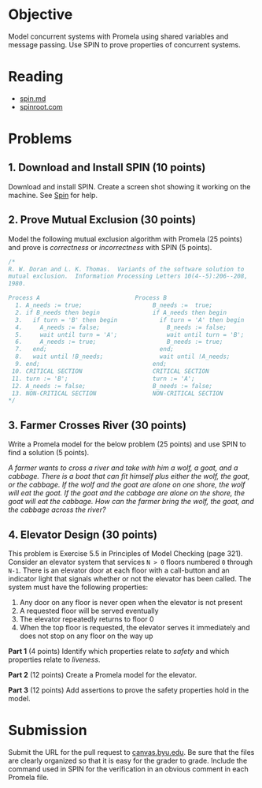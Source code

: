 # Objective

Model concurrent systems with Promela using shared variables and message passing. Use SPIN to prove properties of concurrent systems.

# Reading

  * [spin.md](https://bitbucket.org/byucs329/byu-cs-329-lecture-notes/src/master/spin/spin.md)
  * [spinroot.com](http://spinroot.com/spin/whatispin.html)

# Problems

## 1. Download and Install SPIN (10 points)

Download and install SPIN. Create a screen shot showing it working on the machine. See [Spin](https://wiki.cs.byu.edu/cs-486/tools) for help.

## 2. Prove Mutual Exclusion (30 points)

Model the following mutual exclusion algorithm with Promela (25 points) and prove is *correctness* or *incorrectness* with SPIN (5 points).

```c
/*
R. W. Doran and L. K. Thomas.  Variants of the software solution to
mutual exclusion.  Information Processing Letters 10(4--5):206--208,
1980.

Process A                           Process B
  1. A_needs := true;                    B_needs :=  true;
  2. if B_needs then begin               if A_needs then begin
  3.   if turn = 'B' then begin            if turn = 'A' then begin
  4.     A_needs := false;                   B_needs := false;
  5.     wait until turn = 'A';              wait until turn = 'B';
  6.     A_needs := true;                    B_needs := true;
  7.   end;                                end;
  8.   wait until !B_needs;                wait until !A_needs;
  9. end;                                end;
 10. CRITICAL SECTION                    CRITICAL SECTION
 11. turn := 'B';                        turn := 'A';
 12. A_needs := false;                   B_needs := false;
 13. NON-CRITICAL SECTION                NON-CRITICAL SECTION
*/
```

## 3. Farmer Crosses River (30 points)

Write a Promela model for the below problem (25 points) and use SPIN to find a solution (5 points). 

*A farmer wants to cross a river and take with him a wolf, a goat, and a cabbage. There is a boat that can fit himself plus either the wolf, the goat, or the cabbage. If the wolf and the goat are alone on one shore, the wolf will eat the goat. If the goat and the cabbage are alone on the shore, the goat will eat the cabbage. How can the farmer bring the wolf, the goat, and the cabbage across the river?*

## 4. Elevator Design (30 points)

This problem is Exercise 5.5 in Principles of Model Checking (page 321). Consider an elevator system that services `N > 0` floors numbered `0` through `N-1`. There is an elevator door at each floor with a call-button and an indicator light that signals whether or not the elevator has been called. The system must have the following properties:

  1. Any door on any floor is never open when the elevator is not present
  2. A requested floor will be served eventually
  3. The elevator repeatedly returns to floor 0
  4. When the top floor is requested, the elevator serves it immediately and does not stop on any floor on the way up

**Part 1** (4 points) Identify which properties relate to *safety* and which properties relate to *liveness*.

**Part 2** (12 points) Create a Promela model for the elevator. 

**Part 3** (12 points) Add assertions to prove the safety properties hold in the model. 

# Submission

Submit the URL for the pull request to [canvas.byu.edu](http://canvas.byu.edu). Be sure that the files are clearly organized so that it is easy for the grader to grade. Include the command used in SPIN for the verification in an obvious comment in each Promela file.